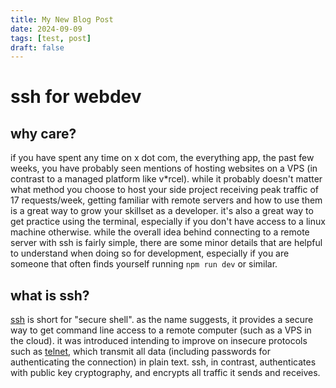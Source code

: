 ```yaml
---
title: My New Blog Post
date: 2024-09-09
tags: [test, post]
draft: false
---
```


# ssh for webdev

## why care?

if you have spent any time on x dot com, the everything app, the past few
weeks, you have probably seen mentions of hosting websites on a VPS (in
contrast to a managed platform like v\*rcel). while it probably doesn't matter
what method you choose to host your side project receiving peak traffic of 17
requests/week, getting familiar with remote servers and how to use them is a
great way to grow your skillset as a developer. it's also a great way to get
practice using the terminal, especially if you don't have access to a linux
machine otherwise. while the overall idea behind connecting to a remote server
with ssh is fairly simple, there are some minor details that are helpful to
understand when doing so for development, especially if you are someone that
often finds yourself running `npm run dev` or similar.

## what is ssh?

[ssh](https://en.wikipedia.org/wiki/Secure_Shell) is short for "secure
shell". as the name suggests, it provides a secure way to get command line
access to a remote computer (such as a VPS in the cloud). it was introduced
intending to improve on insecure protocols such as
[telnet](https://en.wikipedia.org/wiki/Telnet), which transmit all data
(including passwords for authenticating the connection) in plain text. ssh, in
contrast, authenticates with public key cryptography, and encrypts all traffic
it sends and receives.

